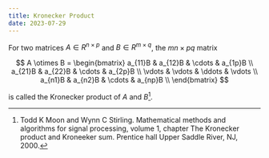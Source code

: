 ```yaml
---
title: Kronecker Product
date: 2023-07-29
---
```

For two matrices $A \in R^{n \times p}$ and $B \in R^{m \times q}$, the $mn \times pq$ matrix

$$
A \otimes B = 
\begin{bmatrix}
	a_{11}B & a_{12}B & \cdots & a_{1p}B \\
	a_{21}B & a_{22}B & \cdots & a_{2p}B \\
	\vdots & \vdots & \ddots & \vdots \\
	a_{n1}B & a_{n2}B & \cdots & a_{np}B \\
\end{bmatrix}
$$

is called the Kronecker product of $A$ and $B$[^kronecker].

[^kronecker]: Todd K Moon and Wynn C Stirling. Mathematical methods and algorithms for signal processing, volume 1, chapter The Kronecker product and Kroneeker sum. Prentice hall Upper Saddle River, NJ, 2000.
